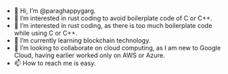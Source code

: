 - 👋 Hi, I’m @paraghappygarg.
- 👀 I’m interested in rust coding to avoid boilerplate code of C or C++.
- 👀 I’m interested in rust coding, as there is too much boilerplate code while using C or C++.
- 🌱 I’m currently learning blockchain technology.
- 💞️ I’m looking to collaborate on cloud computing, as I am new to Google Cloud, having earlier worked only on AWS or Azure.
- 📫 How to reach me is easy.

<!---
paraghappygarg/paraghappygarg is a ✨ special ✨ repository. Its `README.md` (this file) appears on my GitHub profile.
You can click the Preview link to take a look at my changes.
--->
